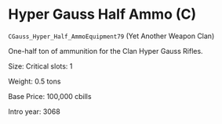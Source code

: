 # Hyper Gauss Half Ammo (C)

`CGauss_Hyper_Half_AmmoEquipment79` (Yet Another Weapon Clan)

One-half ton of ammunition for the Clan Hyper Gauss Rifles.

Size: Critical slots: 1

Weight: 0.5 tons

Base Price: 100,000 cbills

Intro year: 3068

